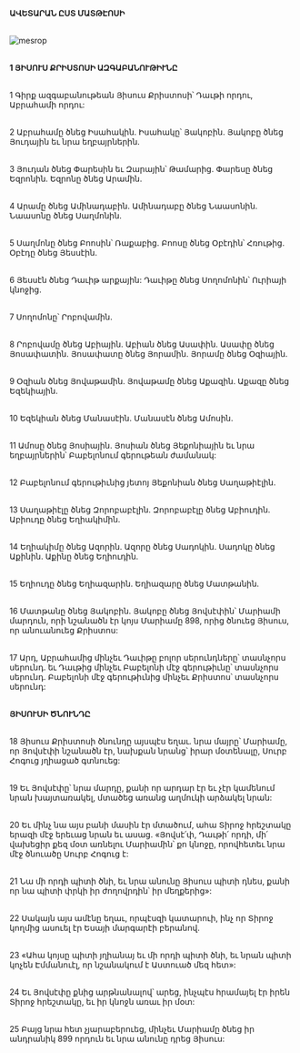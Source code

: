 **ԱՎԵՏԱՐԱՆ ԸՍՏ ՄԱՏԹԷՈՍԻ**

\
![mesrop](https://avatars.mds.yandex.net/get-mpic/1674591/img_id418468027211617763.jpeg/orig)

\
**1 ՅԻՍՈՒՍ ՔՐԻՍՏՈՍԻ ԱԶԳԱԲԱՆՈՒԹԻՒՆԸ**

\
1 Գիրք ազգաբանութեան Յիսուս Քրիստոսի՝ Դաւթի որդու, Աբրահամի որդու:

\
2 Աբրահամը ծնեց Իսահակին. Իսահակը՝ Յակոբին. Յակոբը ծնեց Յուդային եւ նրա եղբայրներին.

\
3 Յուդան ծնեց Փարեսին եւ Զարային՝ Թամարից. Փարեսը ծնեց Եզրոնին. Եզրոնը ծնեց Արամին.

\
4 Արամը ծնեց Ամինադաբին. Ամինադաբը ծնեց Նաասոնին. Նաասոնը ծնեց Սաղմոնին.

\
5 Սաղմոնը ծնեց Բոոսին՝ Ռաքաբից. Բոոսը ծնեց Օբէդին՝ Հռութից. Օբէդը ծնեց Յեսսէին.

\
6 Յեսսէն ծնեց Դաւիթ արքային:
Դաւիթը ծնեց Սողոմոնին՝ Ուրիայի կնոջից.

\
7 Սողոմոնը՝ Րոբովամին.

\
8 Րոբովամը ծնեց Աբիային. Աբիան ծնեց Ասափին. Ասափը ծնեց Յոսափատին. Յոսափատը ծնեց Յորամին. Յորամը ծնեց Օզիային.

\
9 Օզիան ծնեց Յովաթամին. Յովաթամը ծնեց Աքազին. Աքազը ծնեց Եզեկիային.

\
10 Եզեկիան ծնեց Մանասէին. Մանասէն ծնեց Ամոսին.

\
11 Ամոսը ծնեց Յոսիային. Յոսիան ծնեց Յեքոնիային եւ նրա եղբայրներին՝ Բաբելոնում գերութեան ժամանակ:

\
12 Բաբելոնում գերութիւնից յետոյ Յեքոնիան ծնեց Սաղաթիէլին.

\
13 Սաղաթիէլը ծնեց Զորոբաբէլին. Զորոբաբէլը ծնեց Աբիուդին. Աբիուդը ծնեց Եղիակիմին.

\
14 Եղիակիմը ծնեց Ազորին. Ազորը ծնեց Սադոկին. Սադոկը ծնեց Աքինին. Աքինը ծնեց Եղիուդին.

\
15 Եղիուդը ծնեց Եղիազարին. Եղիազարը ծնեց Մատթանին.

\
16 Մատթանը ծնեց Յակոբին. Յակոբը ծնեց Յովսէփին՝ Մարիամի մարդուն, որի նշանածն էր կոյս Մարիամը 898, որից ծնուեց Յիսուս, որ անուանուեց Քրիստոս:

\
17 Արդ, Աբրահամից մինչեւ Դաւիթը բոլոր սերունդները՝ տասնչորս սերունդ. եւ Դաւթից մինչեւ Բաբելոնի մէջ գերութիւնը՝ տասնչորս սերունդ. Բաբելոնի մէջ գերութիւնից մինչեւ Քրիստոս՝ տասնչորս սերունդ:

\
**ՅԻՍՈՒՍԻ ԾՆՈՒՆԴԸ**

\
18 Յիսուս Քրիստոսի ծնունդը այսպէս եղաւ. նրա մայրը՝ Մարիամը, որ Յովսէփի նշանածն էր, նախքան նրանց՝ իրար մօտենալը, Սուրբ Հոգուց յղիացած գտնուեց:

\
19 Եւ Յովսէփը՝ նրա մարդը, քանի որ արդար էր եւ չէր կամենում նրան խայտառակել, մտածեց առանց աղմուկի արձակել նրան:

\
20 Եւ մինչ նա այս բանի մասին էր մտածում, ահա Տիրոջ հրեշտակը երազի մէջ երեւաց նրան եւ ասաց. «Յովսէ՛փ, Դաւթի՛ որդի, մի՛ վախեցիր քեզ մօտ առնելու Մարիամին՝ քո կնոջը, որովհետեւ նրա մէջ ծնուածը Սուրբ Հոգուց է:

\
21 Նա մի որդի պիտի ծնի, եւ նրա անունը Յիսուս պիտի դնես, քանի որ նա պիտի փրկի իր ժողովրդին՝ իր մեղքերից»:

\
22 Սակայն այս ամէնը եղաւ, որպէսզի կատարուի, ինչ որ Տիրոջ կողմից ասուել էր Եսայի մարգարէի բերանով.

\
23 «Ահա կոյսը պիտի յղիանայ եւ մի որդի պիտի ծնի, եւ նրան պիտի կոչեն Էմմանուէլ, որ նշանակում է Աստուած մեզ հետ»:

\
24 Եւ Յովսէփը քնից արթնանալով՝ արեց, ինչպէս հրամայել էր իրեն Տիրոջ հրեշտակը, եւ իր կնոջն առաւ իր մօտ:

\
25 Բայց նրա հետ չյարաբերուեց, մինչեւ Մարիամը ծնեց իր անդրանիկ 899 որդուն եւ նրա անունը դրեց Յիսուս:
